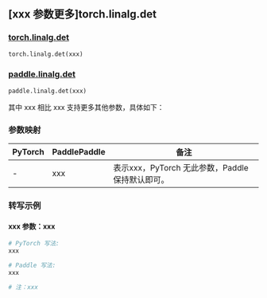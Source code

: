 ## [xxx 参数更多]torch.linalg.det

### [torch.linalg.det](https://pytorch.org/docs/1.13/generated/torch.linalg.det.html#torch.linalg.det)

```python
torch.linalg.det(xxx)
```

### [paddle.linalg.det](https://www.paddlepaddle.org.cn/documentation/docs/zh/api/paddle/linalg/det_cn.html)

```python
paddle.linalg.det(xxx)
```

其中 xxx 相比 xxx 支持更多其他参数，具体如下：

### 参数映射

| PyTorch | PaddlePaddle | 备注 |
| ------- | ------------ | ---- |
|    -    |    xxx    | 表示xxx，PyTorch 无此参数，Paddle 保持默认即可。 |

### 转写示例

#### xxx 参数：xxx
``` python
# PyTorch 写法:
xxx

# Paddle 写法:
xxx

# 注：xxx
```
